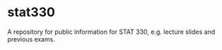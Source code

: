 # stat330
A repository for public information for STAT 330, e.g. lecture slides and previous exams.
